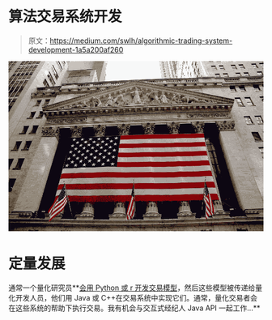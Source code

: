 # 算法交易系统开发

> 原文：<https://medium.com/swlh/algorithmic-trading-system-development-1a5a200af260>

![](img/f8b77d21cefad847f0133efab1a982dd.png)

# 定量发展

通常一个量化研究员**[会用 Python 或 r 开发交易模型](/auquan/developing-trading-strategies-4fc71b41d64b)，然后这些模型被传递给量化开发人员，他们用 Java 或 C++在交易系统中实现它们。通常，量化交易者会在这些系统的帮助下执行交易。我有机会与交互式经纪人 Java API 一起工作…**